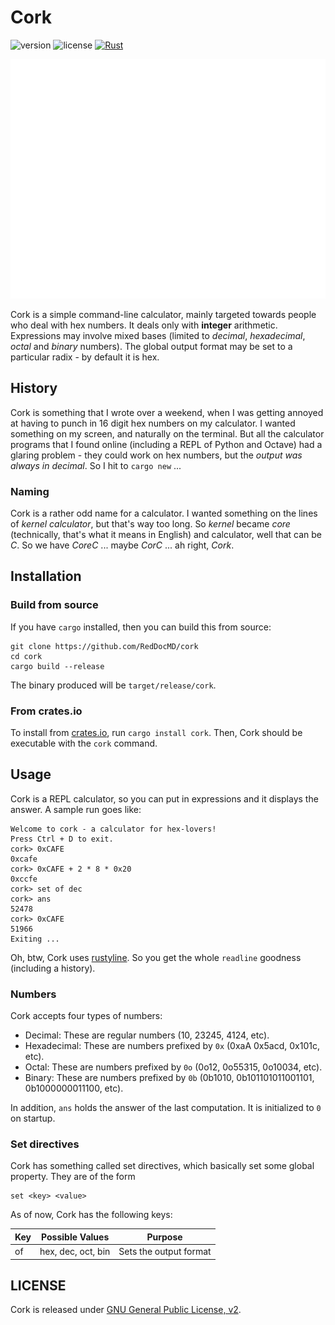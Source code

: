 # Cork

![version](https://img.shields.io/crates/v/cork)
![license](https://img.shields.io/crates/l/cork)
[![Rust](https://github.com/RedDocMD/cork/actions/workflows/cargo-test.yml/badge.svg)](https://github.com/RedDocMD/cork/actions/workflows/cargo-test.yml)

![Usage](assets/usage.svg)

Cork is a simple command-line calculator, mainly targeted towards people who deal with hex numbers. It deals only with **integer** arithmetic. Expressions may involve mixed bases (limited to *decimal*, *hexadecimal*, *octal* and *binary* numbers). The global output format may be set to a particular radix - by default it is hex.

## History

Cork is something that I wrote over a weekend, when I was getting annoyed at having to punch in 16 digit hex numbers on my calculator. I wanted something on my screen, and naturally on the terminal. But all the calculator programs that I found online (including a REPL of Python and Octave) had a glaring problem - they could work on hex numbers, but the _output was always in decimal_. So I hit to `cargo new` ... 

### Naming

Cork is a rather odd name for a calculator. I wanted something on the lines of _kernel calculator_, but that's way too long. So *kernel* became *core* (technically, that's what it means in English) and calculator, well that can be *C*. So we have *CoreC* ... maybe *CorC* ... ah right, *Cork*.

## Installation

### Build from source

If you have `cargo` installed, then you can build this from source:

```shell
git clone https://github.com/RedDocMD/cork
cd cork
cargo build --release
```

The binary produced will be `target/release/cork`.

### From crates.io

To install from [crates.io](https://crates.io), run `cargo install cork`. Then, Cork should be executable with the `cork` command.

## Usage

Cork is a REPL calculator, so you can put in expressions and it displays the answer. A sample run goes like:

```
Welcome to cork - a calculator for hex-lovers!
Press Ctrl + D to exit.
cork> 0xCAFE
0xcafe
cork> 0xCAFE + 2 * 8 * 0x20
0xccfe
cork> set of dec
cork> ans
52478
cork> 0xCAFE
51966
Exiting ...

```

Oh, btw, Cork uses [rustyline](https://github.com/kkawakam/rustyline). So you get the whole `readline` goodness (including a history).

### Numbers

Cork accepts four types of numbers:

- Decimal: These are regular numbers (10, 23245, 4124, etc).
- Hexadecimal: These are numbers prefixed by `0x` (0xaA 0x5acd, 0x101c, etc).
- Octal: These are numbers prefixed by `0o` (0o12, 0o55315, 0o10034, etc).
- Binary: These are numbers prefixed by `0b` (0b1010, 0b101101011001101, 0b1000000011100, etc).

In addition, `ans` holds the answer of the last computation. It is initialized to `0` on startup.

### Set directives

Cork has something called set directives, which basically set some global property. They are of the form
```
set <key> <value>
```

As of now, Cork has the following keys:

Key | Possible Values | Purpose
--- | --------------- | --------
of | hex, dec, oct, bin | Sets the output format

## LICENSE

Cork is released under [GNU General Public License, v2](https://github.com/RedDocMD/cork/blob/main/LICENSE).
